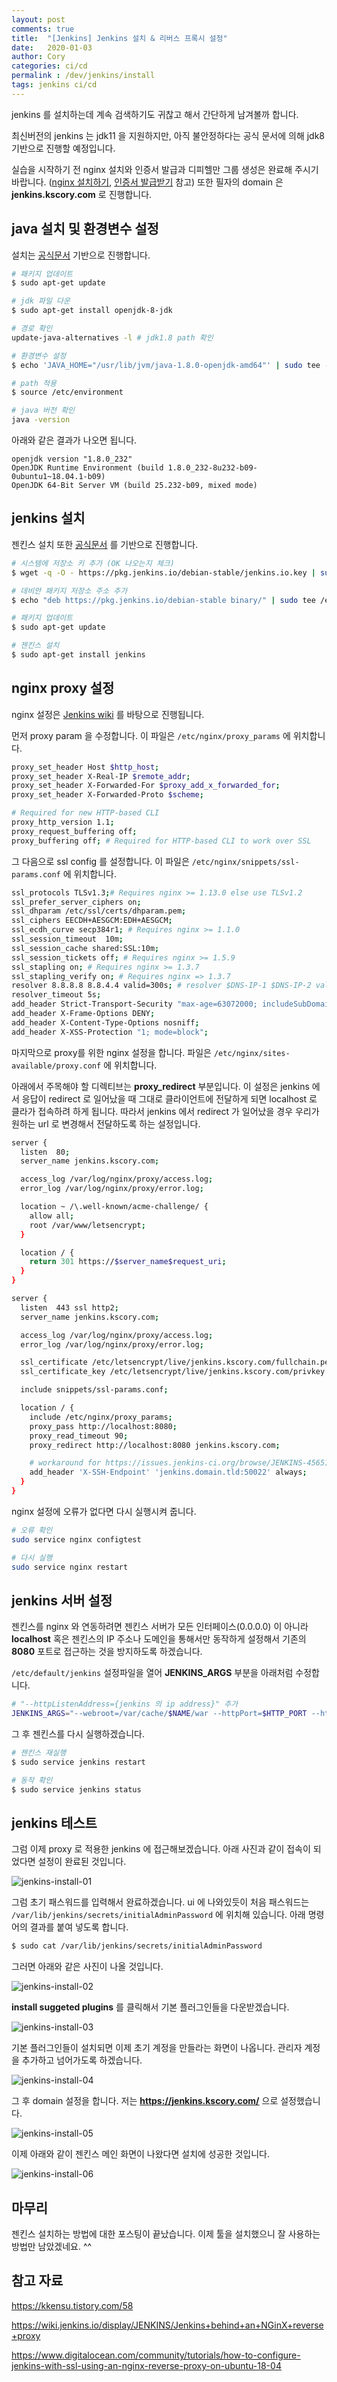 ```yaml
---
layout: post
comments: true
title:  "[Jenkins] Jenkins 설치 & 리버스 프록시 설정"
date:   2020-01-03
author: Cory
categories: ci/cd
permalink : /dev/jenkins/install
tags: jenkins ci/cd
---
```


jenkins 를 설치하는데 계속 검색하기도 귀찮고 해서 간단하게 남겨볼까 합니다.

최신버전의 jenkins 는 jdk11 을 지원하지만, 아직 불안정하다는 공식 문서에 의해 jdk8 기반으로 진행할 예정입니다.

실습을 시작하기 전 nginx 설치와 인증서 발급과 디피헬만 그룹 생성은 완료해 주시기 바랍니다. ([nginx 설치하기](https://kscory.com/dev/nginx/install), [인증서 발급받기](https://kscory.com/dev/nginx/https) 참고) 또한 필자의 domain 은 __jenkins.kscory.com__ 로 진행합니다.


## java 설치 및 환경변수 설정

설치는 [공식문서](http://openjdk.java.net/install/) 기반으로 진행합니다.

```bash
# 패키지 업데이트
$ sudo apt-get update

# jdk 파일 다운
$ sudo apt-get install openjdk-8-jdk

# 경로 확인
update-java-alternatives -l # jdk1.8 path 확인

# 환경변수 설정
$ echo 'JAVA_HOME="/usr/lib/jvm/java-1.8.0-openjdk-amd64"' | sudo tee -a /etc/environment

# path 적용
$ source /etc/environment

# java 버전 확인
java -version
```

아래와 같은 결과가 나오면 됩니다.

```
openjdk version "1.8.0_232"
OpenJDK Runtime Environment (build 1.8.0_232-8u232-b09-0ubuntu1~18.04.1-b09)
OpenJDK 64-Bit Server VM (build 25.232-b09, mixed mode)
```

## jenkins 설치

젠킨스 설치 또한 [공식문서](https://pkg.jenkins.io/debian-stable/) 를 기반으로 진행합니다.

```bash
# 시스템에 저장소 키 추가 (OK 나오는지 체크)
$ wget -q -O - https://pkg.jenkins.io/debian-stable/jenkins.io.key | sudo apt-key add -

# 데비안 패키지 저장소 주소 추가
$ echo "deb https://pkg.jenkins.io/debian-stable binary/" | sudo tee /etc/apt/sources.list.d/jenkins.list

# 패키지 업데이트
$ sudo apt-get update

# 젠킨스 설치
$ sudo apt-get install jenkins
```

## nginx proxy 설정

nginx 설정은 [Jenkins wiki](https://wiki.jenkins.io/display/JENKINS/Jenkins+behind+an+NGinX+reverse+proxy) 를 바탕으로 진행됩니다.

먼저 proxy param 을 수정합니다. 이 파일은 `/etc/nginx/proxy_params` 에 위치합니다.

```bash
proxy_set_header Host $http_host;
proxy_set_header X-Real-IP $remote_addr;
proxy_set_header X-Forwarded-For $proxy_add_x_forwarded_for;
proxy_set_header X-Forwarded-Proto $scheme;

# Required for new HTTP-based CLI
proxy_http_version 1.1;
proxy_request_buffering off;
proxy_buffering off; # Required for HTTP-based CLI to work over SSL
```

그 다음으로 ssl config 를 설정합니다. 이 파일은 `/etc/nginx/snippets/ssl-params.conf` 에 위치합니다.

```bash
ssl_protocols TLSv1.3;# Requires nginx >= 1.13.0 else use TLSv1.2
ssl_prefer_server_ciphers on;
ssl_dhparam /etc/ssl/certs/dhparam.pem;
ssl_ciphers EECDH+AESGCM:EDH+AESGCM;
ssl_ecdh_curve secp384r1; # Requires nginx >= 1.1.0
ssl_session_timeout  10m;
ssl_session_cache shared:SSL:10m;
ssl_session_tickets off; # Requires nginx >= 1.5.9
ssl_stapling on; # Requires nginx >= 1.3.7
ssl_stapling_verify on; # Requires nginx => 1.3.7
resolver 8.8.8.8 8.8.4.4 valid=300s; # resolver $DNS-IP-1 $DNS-IP-2 valid=300s;
resolver_timeout 5s; 
add_header Strict-Transport-Security "max-age=63072000; includeSubDomains; preload";
add_header X-Frame-Options DENY;
add_header X-Content-Type-Options nosniff;
add_header X-XSS-Protection "1; mode=block";
```

마지막으로 proxy를 위한 nginx 설정을 합니다. 파일은 `/etc/nginx/sites-available/proxy.conf` 에 위치합니다. 

아래에서 주목해야 할 디렉티브는 __proxy_redirect__ 부분입니다. 이 설정은 jenkins 에서 응답이 redirect 로 일어났을 때 그대로 클라이언트에 전달하게 되면 localhost 로 클라가 접속하려 하게 됩니다. 따라서 jenkins 에서 redirect 가 일어났을 경우 우리가 원하는 url 로 변경해서 전달하도록 하는 설정입니다.

```bash
server {
  listen  80;
  server_name jenkins.kscory.com;

  access_log /var/log/nginx/proxy/access.log;
  error_log /var/log/nginx/proxy/error.log;

  location ~ /\.well-known/acme-challenge/ {
    allow all;
    root /var/www/letsencrypt;
  }

  location / {
    return 301 https://$server_name$request_uri;
  } 
}

server {
  listen  443 ssl http2;
  server_name jenkins.kscory.com;

  access_log /var/log/nginx/proxy/access.log;
  error_log /var/log/nginx/proxy/error.log;

  ssl_certificate /etc/letsencrypt/live/jenkins.kscory.com/fullchain.pem;
  ssl_certificate_key /etc/letsencrypt/live/jenkins.kscory.com/privkey.pem;

  include snippets/ssl-params.conf;

  location / {
    include /etc/nginx/proxy_params;
    proxy_pass http://localhost:8080;
    proxy_read_timeout 90;
    proxy_redirect http://localhost:8080 jenkins.kscory.com;

    # workaround for https://issues.jenkins-ci.org/browse/JENKINS-45651
    add_header 'X-SSH-Endpoint' 'jenkins.domain.tld:50022' always;
  }
}
```

nginx 설정에 오류가 없다면 다시 실행시켜 줍니다.

```bash
# 오류 확인
sudo service nginx configtest

# 다시 실행
sudo service nginx restart
```

## jenkins 서버 설정

젠킨스를 nginx 와 연동하려면 젠킨스 서버가 모든 인터페이스(0.0.0.0) 이 아니라 __localhost__ 혹은 젠킨스의 IP 주소나 도메인을 통해서만 동작하게 설정해서 기존의 __8080__ 포트로 접근하는 것을 방지하도록 하겠습니다.

`/etc/default/jenkins` 설정파일을 열어 __JENKINS_ARGS__ 부분을 아래처럼 수정합니다.

```bash
# "--httpListenAddress={jenkins 의 ip address}" 추가
JENKINS_ARGS="--webroot=/var/cache/$NAME/war --httpPort=$HTTP_PORT --httpListenAddress=127.0.0.1"
```

그 후 젠킨스를 다시 실행하겠습니다.

```bash
# 젠킨스 재실행
$ sudo service jenkins restart

# 동작 확인
$ sudo service jenkins status
```

## jenkins 테스트

그럼 이제 proxy 로 적용한 jenkins 에 접근해보겠습니다. 아래 사진과 같이 접속이 되었다면 설정이 완료된 것입니다.

<img src="https://lh3.googleusercontent.com/7DiO7HqSpmBX8QsUU3KA2V9MX60snQsW1mrFBkN2AjkKbcQ3bCer24Unpq3apnC0x0fOAuacOGT997vMIhjfHqRfo9odK1m6S-qNN2vpHTXpP1Vf7h1GsJ7fiH1DqWV1b1dqOET37dE14e8W3PGuLSKCH25kYcOzO1unk1X9tv8J69UjniGXzJJl8Nh2GlG7YabU9DZk9ENwQJeuH4irdV3EuHGRBWi9R4fWPIpBGAyGhfUPcLKVWwTnRWCFNevGqyEXCLODyPruobLlIOFedBtxsQq9ONhYANwMihWzPH0A5SSwd5Q2Io4q7gxIAAIfb-88XwRSvYWip_wdPGc43CF3VI6Bau7_duuqweD1sW24VWHJXHBZA6kuf1iR6oXwb_h5eMye1kRIHtn-tgtOnTMUffaJtDXDXIRGkjoDCylh4e3DmsBwojAw2Z8VlMSp5-vtVEVoyfYVBZtYNrNVqUYTqYyJTez611q1hcjRsuM6PRpunCl5hNdmPzvbqMZjHOWgda_7wjOVjdNttnnLUlJw6mLyIvGcFBhOcxU2FGbgY6gZ15S_DBye7HPCLLSrbgqPBuWo2p5QEDP5RaT8PjtSrytneeHgb9eDryKB-tTLMbpgYUUyZS-ayxmZtP1nCB7LN_MFzF8cPA2LdYz2RO30vwzG1YnTrYP8FmXAI02a-CMx84VMk4OxzLlb6barP_dE0OSN3ZHCBB8DUNvHCCiCy5INonuUruAbLiku4gSX03CA=w1440-h499-no" alt="jenkins-install-01">

그럼 초기 패스워드를 입력해서 완료하겠습니다. ui 에 나와있듯이 처음 패스워드는 `/var/lib/jenkins/secrets/initialAdminPassword` 에 위치해 있습니다. 아래 명령어의 결과를 붙여 넣도록 합니다.

```bash
$ sudo cat /var/lib/jenkins/secrets/initialAdminPassword
```

그러면 아래와 같은 사진이 나올 것입니다. 

<img src="https://lh3.googleusercontent.com/en6ErfvRQvvSsY9Tjdo0rzqr0sYTvS7U2ijDJCjcz8kzpnVl8xi9X_SxcANGSR2PFN5YaTogsCg2PlDIikYiMfqcIAVHkx1BkJ1u2Lo-o72it8kcznMtI0b4fl4ZclFVZfL61qdV_ASg1DJafQBZIN8zCLLT2HuJ4I5ATPeHq6SPxLOYPkSkFA3gWGM3NshrAg7Gbi1u4d3YE16ri9bhGUC64lPD0Rk01lJAx9cd1rEvH1oQ_mCNFOzSAp1H016dWoRxAiiRrC5cS7AvFWMVIbOd3SSMm182pDxu1ykAE90jyYhg6ek2tmnx-Tf0k58GjcxHh4lDcaaWG5ZRAo77yEelQ4e2cs9u7yow5RTQuVbvEe_-XB8efCgZFnuaxVdVgWAgMabUF-zZJ_FqcZbn4_yuVf0XofDVVI5_TFKuPunQzMCgh647o6mG3BjXt6ElasiOXEt6owgomsY6o4RjqCeYiJ5cG2-RQbPYb9Sk8Bd1CtxQuPSLpnqkrew1PfQYCtDTYyljMX7nKIObpo6yunBCvHjb7vHdZicjyVEEPculmon8UpgcI8ckMKkPfI29olwUy_fEjP5WK1QpSJN7Kkpa1_rxSWP_33w79ceAa5WsDxS1NJqgdn2wDYu-6yLhJNYMS9gQHtARTaHMuqV6dYFbUE8oHoJ4rONaCYHxk74qRO5jBcJ_XgT4F7dBZXFhALyO0j0MsnDdLQr7p7kikZlROeRwfsD-GzcABSZExh9qL24v=w1440-h600-no" alt="jenkins-install-02">

__install suggeted plugins__ 를 클릭해서 기본 플러그인들을 다운받겠습니다.

<img src="https://lh3.googleusercontent.com/Ra4OcGG46Jhik6EK2SA0ZSpbg2DmSJHDtPcIhGrb5326VOML-2ZmBx1KpSY0GfV2pt5QEAriQlBtS8Y6xMuC23UBAtk2GNI7UouwdoGICW6HgEBomu_UBzYzoLNws887VgVrp9Prb17Nafi0LcirCtFtwnVcd_F200t-YSq_4dsg61z0pLWVD7-zbx1CZMD7J9gWodKs_9HQ1uFDyF2LIWoaRJ4UPqeMw1qEqy6xeN9EEGvKgTbkBVMkHvjeZPX_Ieb6Y2FHQzU8HA0xgVwx6ag_gNdt95jGgar6gFYAfCAIGD8xEt3A_978H7J0yhM4GEPBwsh_FkUxtBJ5tp6v4H_eZ68TVn_V0x5khcOxMjMfaTwpRG7x6pvLYWyoH_sBBhUcpKxcZM6k9s1wtp7-42tsI8CyO3xr3QBsN-XSb6tYbJKPXkK4djJYpONHRXHBsCXlm9_AgNtkgIZhybmSmi_kSEFAQAkTO4nbq35OHRefteIZFD63FXC03EC5s9J4pshf6WQLjb5ar0dKg5SQGXxhbmh_fgw4h8AZT0IVR9aTSw3hldogdWdhVz7RabDOpLK8ChqTKemOfht6aTGbM1gUvP4g1ltHWbfutxbVcpiGqFlD9hL3q7-EPNaKBlRgvCB0_ysmQz9WG-BslMe-OnMrbhkfLG8dR3Bqv0J26zo2Nk6I1cRuOISJSqqcKGVoS1-ngRAgIBcWvbWL7cAEu3HocZyjmWsmImo2C-0XkaAv6F_-=w951-h720-no" alt="jenkins-install-03">

기본 플러그인들이 설치되면 이제 초기 계정을 만들라는 화면이 나옵니다. 관리자 계정을 추가하고 넘어가도록 하겠습니다.

<img src="https://lh3.googleusercontent.com/zOIU5vxKeNu5bnemqKB_L18QyW26P-OT9hfjPeEtgZu9rKkJDFoFMK-0eGvk4kkkm5EupbUOeRr-w88WlNzMW44dkVcFwLaPhSi_CnrefppOomM8sKJAd5_r3ifbAEjPERVZIFz-NJxKeILY97XrGfo4yTJvdrhm25b6H0og3uqNBJua4_Qn-UqDCwy4KuiUAOPN5bg-33A7GpTmLLge9T8GbyqNlha_apcF3DJ1pttmlwzKA8az68P064RoVE2S5Y0-Wm25QZhKByAMD9mElO5zXUJ5U0alg9sTo7cUPpg9lcPXsVtkhXZ8MRYdgMVTVQxG21zI0z7LApt9qDU0MeR7ahSfPhH15McOnBq8EzYCydGzmqRbvXqpGiadyKnheaNfgLEXllAUsaocMkzruLJyrYj0Eu6w1pxoz3jR_TyXOpg6AlglbJILkAoLFuSk2EDWPDJPW3QF7rWWZDU1KqTEHG5DFS6HNPiQ2q5OOIcOFSQ_4DHbXXN1BEiyENMlj9R12_f0BV09MD9L7tIfZg8Y_tkd8fYbicqV4-gphPriItrWoN-aVlJkCsqagNPsC_3U2TPGMoArqkMTyqZfNfYmzuVbFu0dAAyS1vno5ervJLPvJ6rH-8TSoc1cbmuew9aKJzSWe_dwUu8874yH_u2qjpy7wwEPAqXKtWDRFz7MP2LF19vUMMajRVM16vwhkwJZPSb-oOp8xhwnw_QZvgJCPWXxyVPaW_OWCSNFf16TuRZl=w948-h720-no" alt="jenkins-install-04">

그 후 domain 설정을 합니다. 저는 __https://jenkins.kscory.com/__ 으로 설정했습니다.

<img src="https://lh3.googleusercontent.com/sVMfyK350SG186F92C8i8EJSqH243ZIGg6CtJvkTc0--k2vFzkwX9B-O-5qaQNBFzz1fZW4dTzm3Z3iQro9OU4uYsKYvrqT8rEkcM7s78R0gNsN24nqkOm3dWMK2daqVr9jWbRZebBKPdDYBDJgch9zIcLbNGM-3PAvlppDi6zDlP8C84wOPZ75H3vwQZ062jpLXbxlSOn8ZcDUbjGxRmZHbBvBzFP1c9N_wXwS1ZHXhIanS0MVTlLPOkDlGL9rdcix85KErF7vLEvPWbxDJmDSMXYcPsVtVRcHQLiRKjY8aToJeLNAKCxQvy0EutRGOeI91d3Uum_6xYRSwDxoQ04MY0ZCRxx6tMTUHMmFF9I44tiLIbZkl2npmQqQc208u3cMWXVHATuxCjlOZcfL99mO5MY7MWb840vmjHLQfgvI_nPXMQ6kww0t4PdpFS621oi4tQsfXNp5pmJoRLI0w5pBbuy1oPdeGe9oN7sKAv2BJckDbOglpD90g2bLZCE5euANbIyvJwtDskqgaLo1hQu6ySkVHxv2UqI3uVC2k-xRvK8osrzC--TzJrDyAABNn0E6BqxmmEk6A3ADxxF1daVMyq2JB5KSgwLXcUIEYrW-F--LOJHt0KS2KIdH10G7vS2BnfmD_cqPRiy81N-tUlmxxpPwPo7sUtCFQbUJy53wxNqKmDi9kXkayvfPFNqVqrAWKDLnbGxXKnK4v5OZENT_RCNVfQiNC-rq_p3-BJGrkInMk=w954-h720-no" alt="jenkins-install-05">

이제 아래와 같이 젠킨스 메인 화면이 나왔다면 설치에 성공한 것입니다.

<img src="https://lh3.googleusercontent.com/SByStvg_CSV-XBufULPplEsTgnhmCmdlg3L9nDw6NqNWS1CB5vQCGrlDIsY5DZ9eNEr9k7WrThw_SP9duONV_Q4dlq37t9hN5jfdi1VRxEMW9aRimiZpdMEtsjhINSzumIxcAX4cTlNPHps5m0FQH6Kfjx-stkuX9iZNYuUBPM5d1aoRgW9yXXguzcHcsuOzIq-HjR7H-rMdGUyqUCAOtwHHSewhVApXmOBGeaswchsajkrVDYNaWz1F5pEOutx6iUKwahzMIxt3BMc-MaqWewyqVNs-oV7ZMXHBwGUvc3xouWaOfUPD-blu_DaXJWDv8xzuCz-MenHwyF6fJxbcJzkRV1bj6fjPka_YPhV1yVO7sw3Tp_6yEwsaU9hSYO-o4Ii1RLqDlRaCt6el-T7hTNTSw7-SyGbENMyaoA0HFmrHlrtY3Z4jeHh_ElrsJXmLH5x_zOqCVZxm9IZwjSnAXcR7H0J3rjhXdvhGqwsU7P4MtOEbhzxRszmrn_xDwbrBDYMCL9KLerJ7c3O5t0za696y8hdE2lRmEEYuYDaTOAQWMIQ7F6BgaE52a29IaLQr0YL2Y3yu7MGVxubugNKE6f_TtrdQjrhzgOGdsgI2rFIKCKnexx--GB2Cm5QoOdE4_CQIW1lbrVZC5KmZZtLOzW1mcLsm306RXjLPczD_2jPsjL7W_e5I6STZw3ys5ASC5r5izMld-4SyhJmYM-UlmCUkuCFQlkOsblHHyIHWk_hFH7m_=w1087-h720-no" alt="jenkins-install-06">

## 마무리

젠킨스 설치하는 방법에 대한 포스팅이 끝났습니다. 이제 툴을 설치했으니 잘 사용하는 방법만 남았겠네요. ^^

## 참고 자료

https://kkensu.tistory.com/58

https://wiki.jenkins.io/display/JENKINS/Jenkins+behind+an+NGinX+reverse+proxy

https://www.digitalocean.com/community/tutorials/how-to-configure-jenkins-with-ssl-using-an-nginx-reverse-proxy-on-ubuntu-18-04

